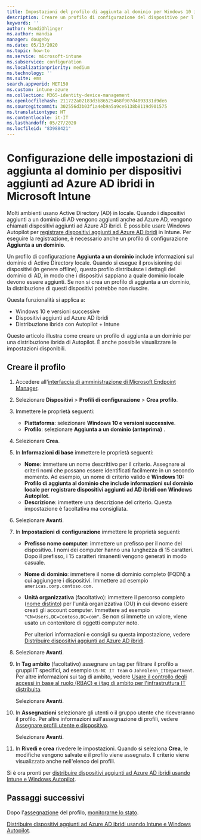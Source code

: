 ```yaml
---
title: Impostazioni del profilo di aggiunta al dominio per Windows 10 in Microsoft Intune - Azure | Microsoft Docs
description: Creare un profilo di configurazione del dispositivo per l'aggiunta a un dominio per i dispositivi aggiunti ad Azure AD ibridi. Usare questo profilo per distribuire informazioni sul dominio Active Directory locale ai dispositivi di cui viene effettuato il provisioning con Windows Autopilot e Microsoft Intune.
keywords: ''
author: MandiOhlinger
ms.author: mandia
manager: dougeby
ms.date: 05/13/2020
ms.topic: how-to
ms.service: microsoft-intune
ms.subservice: configuration
ms.localizationpriority: medium
ms.technology: ''
ms.suite: ems
search.appverid: MET150
ms.custom: intune-azure
ms.collection: M365-identity-device-management
ms.openlocfilehash: 211722a02183d3b86525468f907d4093331d9de6
ms.sourcegitcommit: 302556d3b03f1a4eb9a5a9ce6138b8119d901575
ms.translationtype: HT
ms.contentlocale: it-IT
ms.lasthandoff: 05/27/2020
ms.locfileid: "83988421"
---
```

# <a name="configuration-domain-join-settings-for-hybrid-azure-ad-joined-devices-in-microsoft-intune"></a>Configurazione delle impostazioni di aggiunta al dominio per dispositivi aggiunti ad Azure AD ibridi in Microsoft Intune

Molti ambienti usano Active Directory (AD) in locale. Quando i dispositivi aggiunti a un dominio di AD vengono aggiunti anche ad Azure AD, vengono chiamati dispositivi aggiunti ad Azure AD ibridi. È possibile usare Windows Autopilot per [registrare dispositivi aggiunti ad Azure AD ibridi](../enrollment/windows-autopilot-hybrid.md) in Intune. Per eseguire la registrazione, è necessario anche un profilo di configurazione **Aggiunta a un dominio**.

Un profilo di configurazione **Aggiunta a un dominio** include informazioni sul dominio di Active Directory locale. Quando si esegue il provisioning dei dispositivi (in genere offline), questo profilo distribuisce i dettagli del dominio di AD, in modo che i dispositivi sappiano a quale dominio locale devono essere aggiunti. Se non si crea un profilo di aggiunta a un dominio, la distribuzione di questi dispositivi potrebbe non riuscire.

Questa funzionalità si applica a:

- Windows 10 e versioni successive
- Dispositivi aggiunti ad Azure AD ibridi
- Distribuzione ibrida con Autopilot + Intune

Questo articolo illustra come creare un profilo di aggiunta a un dominio per una distribuzione ibrida di Autopilot. È anche possibile visualizzare le impostazioni disponibili.

## <a name="create-the-profile"></a>Creare il profilo

1. Accedere all'[interfaccia di amministrazione di Microsoft Endpoint Manager](https://go.microsoft.com/fwlink/?linkid=2109431).
2. Selezionare **Dispositivi** > **Profili di configurazione** > **Crea profilo**.
3. Immettere le proprietà seguenti:

    - **Piattaforma**: selezionare **Windows 10 e versioni successive**.
    - **Profilo**: selezionare **Aggiunta a un dominio (anteprima)** .

4. Selezionare **Crea**.
5. In **Informazioni di base** immettere le proprietà seguenti:

    - **Nome**: immettere un nome descrittivo per il criterio. Assegnare ai criteri nomi che possano essere identificati facilmente in un secondo momento. Ad esempio, un nome di criterio valido è **Windows 10: Profilo di aggiunta al dominio che include informazioni sul dominio locale per registrare dispositivi aggiunti ad AD ibridi con Windows Autopilot**.
    - **Descrizione**: immettere una descrizione del criterio. Questa impostazione è facoltativa ma consigliata.

6. Selezionare **Avanti**.
7. In **Impostazioni di configurazione** immettere le proprietà seguenti:

    - **Prefisso nome computer**: immettere un prefisso per il nome del dispositivo. I nomi dei computer hanno una lunghezza di 15 caratteri. Dopo il prefisso, i 15 caratteri rimanenti vengono generati in modo casuale.
    - **Nome di dominio**: immettere il nome di dominio completo (FQDN) a cui aggiungere i dispositivi. Immettere ad esempio `americas.corp.contoso.com.`
    - **Unità organizzativa** (facoltativo): immettere il percorso completo ([nome distinto](https://docs.microsoft.com/windows/win32/ad/object-names-and-identities#distinguished-name)) per l'unità organizzativa (OU) in cui devono essere creati gli account computer. Immettere ad esempio `"CN=Users,DC=Contoso,DC=com"`. Se non si immette un valore, viene usato un contenitore di oggetti computer noto.

      Per ulteriori informazioni e consigli su questa impostazione, vedere [Distribuire dispositivi aggiunti ad Azure AD ibridi](../enrollment/windows-autopilot-hybrid.md).

8. Selezionare **Avanti**.

9. In **Tag ambito** (facoltativo) assegnare un tag per filtrare il profilo a gruppi IT specifici, ad esempio `US-NC IT Team` o `JohnGlenn_ITDepartment`. Per altre informazioni sui tag di ambito, vedere [Usare il controllo degli accessi in base al ruolo (RBAC) e i tag di ambito per l'infrastruttura IT distribuita](../fundamentals/scope-tags.md).

    Selezionare **Avanti**.

10. In **Assegnazioni** selezionare gli utenti o il gruppo utente che riceveranno il profilo. Per altre informazioni sull'assegnazione di profili, vedere [Assegnare profili utente e dispositivo](device-profile-assign.md).

    Selezionare **Avanti**.

11. In **Rivedi e crea** rivedere le impostazioni. Quando si seleziona **Crea**, le modifiche vengono salvate e il profilo viene assegnato. Il criterio viene visualizzato anche nell'elenco dei profili.

Si è ora pronti per [distribuire dispositivi aggiunti ad Azure AD ibridi usando Intune e Windows Autopilot](../enrollment/windows-autopilot-hybrid.md).

## <a name="next-steps"></a>Passaggi successivi

Dopo l'[assegnazione](device-profile-assign.md) del profilo, [monitorarne lo stato](device-profile-monitor.md).

[Distribuire dispositivi aggiunti ad Azure AD ibridi usando Intune e Windows Autopilot](../enrollment/windows-autopilot-hybrid.md).
